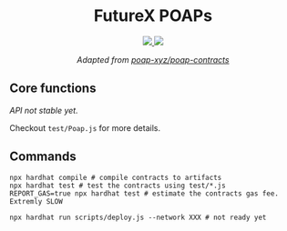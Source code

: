 <div align="center">
  <h1>FutureX POAPs</h1>
  <p>
    <a href="https://github.com/futurex-dev/FutureX-POAPs/actions?query=workflow%3Atest">
      <img src="https://github.com/futurex-dev/FutureX-POAPs/actions/workflows/main.yml/badge.svg">
    </a>
    <a href="https://codecov.io/gh/futurex-dev/FutureX-POAPs" >
      <img src="https://codecov.io/gh/futurex-dev/FutureX-POAPs/branch/main/graph/badge.svg?token=3MFLA63A1L"/>
    </a>
  </p>
  <p> <i> Adapted from <a href="https://github.com/poap-xyz/poap-contracts">poap-xyz/poap-contracts</a></i></p>
</div>

## Core functions

*API not stable yet.*

Checkout `test/Poap.js` for more details.

## Commands  

```shell
npx hardhat compile # compile contracts to artifacts
npx hardhat test # test the contracts using test/*.js 
REPORT_GAS=true npx hardhat test # estimate the contracts gas fee. Extremly SLOW

npx hardhat run scripts/deploy.js --network XXX # not ready yet
```
